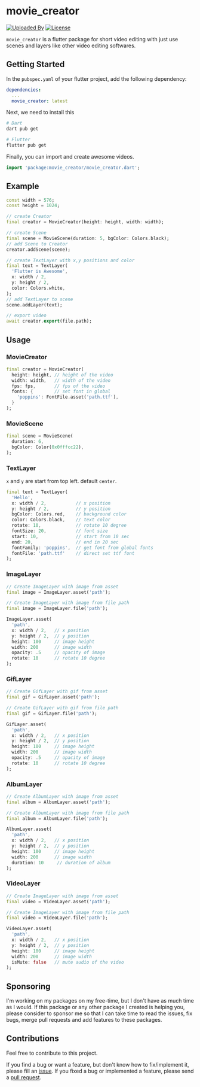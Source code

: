 # movie_creator

[![Uploaded By][badge]][github]
[![License][license_badge]][license]

`movie_creator` is a flutter package for short video editing with just use scenes and layers like other video editing softwares.

## Getting Started

In the `pubspec.yaml` of your flutter project, add the following dependency:

```yaml
dependencies:
  ...
  movie_creator: latest
```
Next, we need to install this

```sh
# Dart
dart pub get

# Flutter
flutter pub get
```

Finally, you can import and create awesome videos.

```dart
import 'package:movie_creator/movie_creator.dart';
```

## Example

```dart
const width = 576;
const height = 1024;

// create Creator
final creator = MovieCreator(height: height, width: width);

// create Scene
final scene = MovieScene(duration: 5, bgColor: Colors.black);
// add Scene to Creator
creator.addScene(scene);

// create TextLayer with x,y positions and color
final text = TextLayer(
  'Flutter is Awesome',
  x: width / 2,
  y: height / 2,
  color: Colors.white,
);
// add TextLayer to scene
scene.addLayer(text);

// export video
await creator.export(file.path);
```

## Usage

### MovieCreator

```dart
final creator = MovieCreator(
  height: height, // height of the video
  width: width,   // width of the video
  fps: fps,       // fps of the video
  fonts: {        // set font in global
    'poppins': FontFile.asset('path.ttf'),
  }
);
```

### MovieScene

```dart
final scene = MovieScene(
  duration: 6,
  bgColor: Color(0x0fffcc22),
);
```

### TextLayer

`x` and `y` are start from top left. default `center`.

```dart
final text = TextLayer(
  'Hello',
  x: width / 2,           // x position
  y: height / 2,          // y position
  bgColor: Colors.red,    // background color
  color: Colors.black,    // text color
  rotate: 10,             // rotate 10 degree
  fontSize: 20,           // font size
  start: 10,              // start from 10 sec
  end: 20,                // end in 20 sec
  fontFamily: 'poppins',  // get font from global fonts
  fontFile: 'path.ttf'    // direct set ttf font
);
```

### ImageLayer

```dart
// Create ImageLayer with image from asset
final image = ImageLayer.asset('path');

// Create ImageLayer with image from file path
final image = ImageLayer.file('path');

ImageLayer.asset(
  'path',
  x: width / 2,   // x position
  y: height / 2,  // y position
  height: 100     // image height
  width: 200      // image width
  opacity: .5     // opacity of image
  rotate: 10      // rotate 10 degree
);
```

### GifLayer

```dart
// Create GifLayer with gif from asset
final gif = GifLayer.asset('path');

// Create GifLayer with gif from file path
final gif = GifLayer.file('path');

GifLayer.asset(
  'path',
  x: width / 2,   // x position
  y: height / 2,  // y position
  height: 100     // image height
  width: 200      // image width
  opacity: .5     // opacity of image
  rotate: 10      // rotate 10 degree
);
```

### AlbumLayer

```dart
// Create AlbumLayer with image from asset
final album = AlbumLayer.asset('path');

// Create AlbumLayer with image from file path
final album = AlbumLayer.file('path');

AlbumLayer.asset(
  'path',
  x: width / 2,   // x position
  y: height / 2,  // y position
  height: 100     // image height
  width: 200      // image width
  duration: 10     // duration of album
);
```

### VideoLayer

```dart
// Create ImageLayer with image from asset
final video = VideoLayer.asset('path');

// Create ImageLayer with image from file path
final video = VideoLayer.file('path');

VideoLayer.asset(
  'path',
  x: width / 2,   // x position
  y: height / 2,  // y position
  height: 100     // image height
  width: 200      // image width
  isMute: false   // mute audio of the video
);
```

## Sponsoring

I'm working on my packages on my free-time, but I don't have as much time as I would. If this package or any other package I created is helping you, please consider to sponsor me so that I can take time to read the issues, fix bugs, merge pull requests and add features to these packages.

## Contributions

Feel free to contribute to this project.

If you find a bug or want a feature, but don't know how to fix/implement it, please fill an [issue][issue].
If you fixed a bug or implemented a feature, please send a [pull request][pr].

<!-- Links -->

[badge]: https://img.shields.io/badge/uploaded%20by-thitlwincoder-blue
[github]: https://github.com/thitlwincoder
[issue]: https://github.com/thitlwincoder/movie_creator/issues
[pr]: https://github.com/thitlwincoder/movie_creator/pulls
[license_badge]: https://img.shields.io/github/license/thitlwincoder/movie_creator?logo=open-source-initiative&logoColor=green
[license]: https://github.com/thitlwincoder/movie_creator/blob/main/LICENSE
